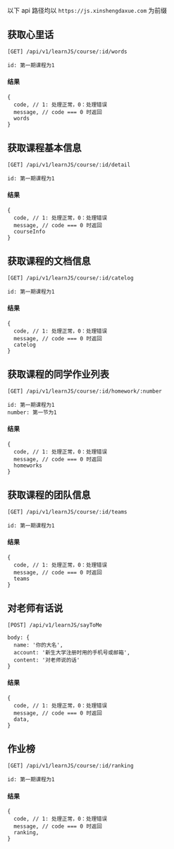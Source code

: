 以下 api 路径均以 `https://js.xinshengdaxue.com` 为前缀


## 获取心里话

```
[GET] /api/v1/learnJS/course/:id/words

id: 第一期课程为1
```

#### 结果
```
{
  code, // 1: 处理正常，0：处理错误
  message, // code === 0 时返回
  words
}
```

## 获取课程基本信息

```
[GET] /api/v1/learnJS/course/:id/detail

id: 第一期课程为1
```

#### 结果
```
{
  code, // 1: 处理正常，0：处理错误
  message, // code === 0 时返回
  courseInfo
}
```

## 获取课程的文档信息

```
[GET] /api/v1/learnJS/course/:id/catelog

id: 第一期课程为1
```

#### 结果
```
{
  code, // 1: 处理正常，0：处理错误
  message, // code === 0 时返回
  catelog
}
```

## 获取课程的同学作业列表

```
[GET] /api/v1/learnJS/course/:id/homework/:number

id: 第一期课程为1
number: 第一节为1
```

#### 结果
```
{
  code, // 1: 处理正常，0：处理错误
  message, // code === 0 时返回
  homeworks
}
```

## 获取课程的团队信息

```
[GET] /api/v1/learnJS/course/:id/teams

id: 第一期课程为1
```

#### 结果
```
{
  code, // 1: 处理正常，0：处理错误
  message, // code === 0 时返回
  teams
}
```

## 对老师有话说

```
[POST] /api/v1/learnJS/sayToMe

body: {
  name: '你的大名',
  account: '新生大学注册时用的手机号或邮箱',
  content: '对老师说的话'
}
```

#### 结果
```
{
  code, // 1: 处理正常，0：处理错误
  message, // code === 0 时返回
  data,
}
```

## 作业榜

```
[GET] /api/v1/learnJS/course/:id/ranking

id: 第一期课程为1
```

#### 结果
```
{
  code, // 1: 处理正常，0：处理错误
  message, // code === 0 时返回
  ranking,
}
```